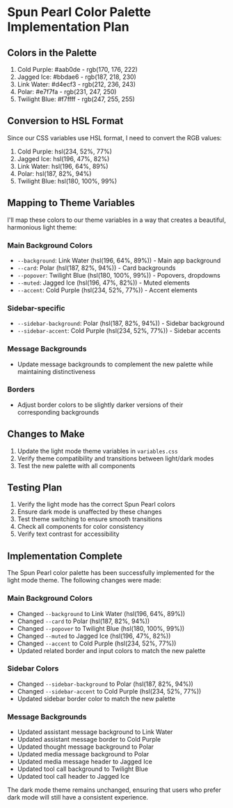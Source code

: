 # Spun Pearl Color Palette Implementation Plan

## Colors in the Palette

1. Cold Purple: #aab0de - rgb(170, 176, 222)
2. Jagged Ice: #bbdae6 - rgb(187, 218, 230)
3. Link Water: #d4ecf3 - rgb(212, 236, 243)
4. Polar: #e7f7fa - rgb(231, 247, 250)
5. Twilight Blue: #f7ffff - rgb(247, 255, 255)

## Conversion to HSL Format

Since our CSS variables use HSL format, I need to convert the RGB values:

1. Cold Purple: hsl(234, 52%, 77%)
2. Jagged Ice: hsl(196, 47%, 82%)
3. Link Water: hsl(196, 64%, 89%)
4. Polar: hsl(187, 82%, 94%)
5. Twilight Blue: hsl(180, 100%, 99%)

## Mapping to Theme Variables

I'll map these colors to our theme variables in a way that creates a beautiful, harmonious light theme:

### Main Background Colors
- `--background`: Link Water (hsl(196, 64%, 89%)) - Main app background
- `--card`: Polar (hsl(187, 82%, 94%)) - Card backgrounds
- `--popover`: Twilight Blue (hsl(180, 100%, 99%)) - Popovers, dropdowns
- `--muted`: Jagged Ice (hsl(196, 47%, 82%)) - Muted elements
- `--accent`: Cold Purple (hsl(234, 52%, 77%)) - Accent elements

### Sidebar-specific
- `--sidebar-background`: Polar (hsl(187, 82%, 94%)) - Sidebar background
- `--sidebar-accent`: Cold Purple (hsl(234, 52%, 77%)) - Sidebar accents

### Message Backgrounds
- Update message backgrounds to complement the new palette while maintaining distinctiveness

### Borders
- Adjust border colors to be slightly darker versions of their corresponding backgrounds

## Changes to Make

1. Update the light mode theme variables in `variables.css`
2. Verify theme compatibility and transitions between light/dark modes
3. Test the new palette with all components

## Testing Plan

1. Verify the light mode has the correct Spun Pearl colors
2. Ensure dark mode is unaffected by these changes
3. Test theme switching to ensure smooth transitions
4. Check all components for color consistency
5. Verify text contrast for accessibility

## Implementation Complete

The Spun Pearl color palette has been successfully implemented for the light mode theme. The following changes were made:

### Main Background Colors
- Changed `--background` to Link Water (hsl(196, 64%, 89%))
- Changed `--card` to Polar (hsl(187, 82%, 94%))
- Changed `--popover` to Twilight Blue (hsl(180, 100%, 99%))
- Changed `--muted` to Jagged Ice (hsl(196, 47%, 82%))
- Changed `--accent` to Cold Purple (hsl(234, 52%, 77%))
- Updated related border and input colors to match the new palette

### Sidebar Colors
- Changed `--sidebar-background` to Polar (hsl(187, 82%, 94%))
- Changed `--sidebar-accent` to Cold Purple (hsl(234, 52%, 77%))
- Updated sidebar border color to match the new palette

### Message Backgrounds
- Updated assistant message background to Link Water
- Updated assistant message border to Cold Purple
- Updated thought message background to Polar
- Updated media message background to Polar
- Updated media message header to Jagged Ice
- Updated tool call background to Twilight Blue
- Updated tool call header to Jagged Ice

The dark mode theme remains unchanged, ensuring that users who prefer dark mode will still have a consistent experience.